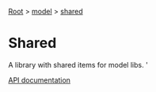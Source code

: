 [Root](../../../README.md) &gt; [model](../README.md) &gt; [shared](./README.md)

# Shared

A library with shared items for model libs.
'

[API documentation](../../../docs/model-shared.md)